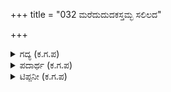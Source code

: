 +++
title = "032 ಮರೆದುದುದಕಸ್ತಮ್ಭ ಸಲಿಲದ"

+++

<details><summary>ಗದ್ಯ (ಕ.ಗ.ಪ) </summary>

32. ಜಲಸ್ತಂಭನ ವಿದ್ಯೆ ಮರೆತುಹೋಯಿತು. ನೀರಿನ ಮೇಲ್ಭಾಗದಲ್ಲಿ ನೀರಿನ ಗುಳ್ಳೆಗಳನ್ನು ಅಲೆಗಳು, ನೊರೆಗಳು, ಸೇರಿಕೊಂಡು ಪ್ರಕಟವಾದುವು. ಘುಳುಘುಳು ಶಬ್ದದಿಂದ ನೀರಿನ ಗುಳ್ಳೆಗಳ ಮುಂಭಾಗದಲ್ಲಿ ಉಕ್ಕಿಬರುವ ಬಿಸಿಯುಸಿರಿನ ಶಾಖದಲ್ಲಿ ಸರೋವರದ ನೀರು ಮರಳಿ ಕುದಿಯಿತು. ಭೀಮನ ಬಿರುಮಾತಿನ ಉಪದ್ರದಿಂದ ದುರ್ಯೋಧನ ಬಳಲಿ ಬೆಂಡಾಗಿಹೋದ.
</details>

<details><summary>ಪದಾರ್ಥ (ಕ.ಗ.ಪ) </summary>

ಉದಕಸ್ತಂಭ-ಜಲಸ್ತಂಭನ ವಿದ್ಯೆ, ಬೊಬ್ಬಳಿಕೆ-ನೀರಿನ ಗುಳ್ಳೆಗಳು, ತುರುಗು-ತುರುಕು, ತುಂಬು, ಬುದ್ಬುದ -ಬೊಬ್ಬಳಿ, ನೀರಿನಗುಳ್ಳೆ, ಚೂಣಿ-ಮುಂಭಾಗ, ದುರುದುರಿಪ-ಉಕ್ಕಿಬರುವ, ಬಿಸುಸುಯ್ಲು-ಬಿಸಿಯುಸಿರು, ಬಿಸಿಗಾಳಿ, ಮರುಗು-ಹಾಲು, ನೀರು ಇತ್ಯಾದಿ ದ್ರವಗಳು ಕುದಿಯುವ ಮೊದಲು ಮಾಡುವ ಶಬ್ದ, ಮರಳುವುದು, ಬೇಳಂಬ-ಉಪದ್ರವ, ಉಪಹತಿ, ಆಹುತಿ, ಸುಟ್ಟುನಾಶವಾಗು, ಬೆಂಡಾದ-ಬಳಲಿದ
</details>

<details><summary>ಟಿಪ್ಪನೀ (ಕ.ಗ.ಪ) </summary>

ಇದೇ ಸಂದರ್ಭವನ್ನು ರನ್ನ 'ನೀರೊಳಗಿರ್ದುಂ ಬೆಮರ್ತನುರಗಪತಾಕಂ' ಎಂದು ವರ್ಣಿಸಿದರೆ, ಕುಮಾರವ್ಯಾಸ ಕೊಳದ ನೀರೇ ಕುದಿಯಿತು ಎಂದು ವರ್ಣಿಸುತ್ತಾನೆ.
</details>
